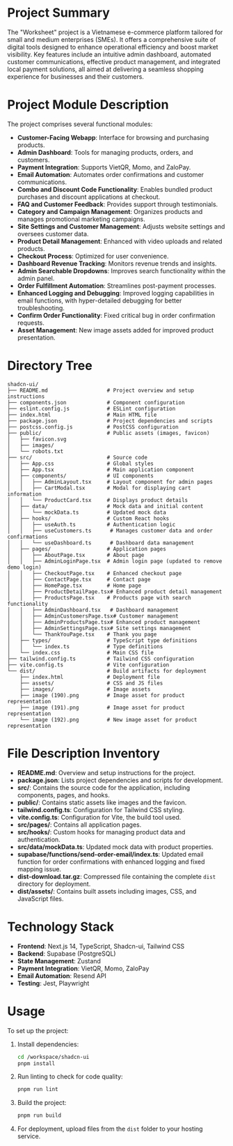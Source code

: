 # Project Summary
The "Worksheet" project is a Vietnamese e-commerce platform tailored for small and medium enterprises (SMEs). It offers a comprehensive suite of digital tools designed to enhance operational efficiency and boost market visibility. Key features include an intuitive admin dashboard, automated customer communications, effective product management, and integrated local payment solutions, all aimed at delivering a seamless shopping experience for businesses and their customers.

# Project Module Description
The project comprises several functional modules:
- **Customer-Facing Webapp**: Interface for browsing and purchasing products.
- **Admin Dashboard**: Tools for managing products, orders, and customers.
- **Payment Integration**: Supports VietQR, Momo, and ZaloPay.
- **Email Automation**: Automates order confirmations and customer communications.
- **Combo and Discount Code Functionality**: Enables bundled product purchases and discount applications at checkout.
- **FAQ and Customer Feedback**: Provides support through testimonials.
- **Category and Campaign Management**: Organizes products and manages promotional marketing campaigns.
- **Site Settings and Customer Management**: Adjusts website settings and oversees customer data.
- **Product Detail Management**: Enhanced with video uploads and related products.
- **Checkout Process**: Optimized for user convenience.
- **Dashboard Revenue Tracking**: Monitors revenue trends and insights.
- **Admin Searchable Dropdowns**: Improves search functionality within the admin panel.
- **Order Fulfillment Automation**: Streamlines post-payment processes.
- **Enhanced Logging and Debugging**: Improved logging capabilities in email functions, with hyper-detailed debugging for better troubleshooting.
- **Confirm Order Functionality**: Fixed critical bug in order confirmation requests.
- **Asset Management**: New image assets added for improved product presentation.

# Directory Tree
```
shadcn-ui/
├── README.md                   # Project overview and setup instructions
├── components.json             # Component configuration
├── eslint.config.js            # ESLint configuration
├── index.html                  # Main HTML file
├── package.json                # Project dependencies and scripts
├── postcss.config.js           # PostCSS configuration
├── public/                     # Public assets (images, favicon)
│   ├── favicon.svg
│   ├── images/
│   └── robots.txt
├── src/                        # Source code
│   ├── App.css                 # Global styles
│   ├── App.tsx                 # Main application component
│   ├── components/             # UI components
│   │   ├── AdminLayout.tsx     # Layout component for admin pages
│   │   ├── CartModal.tsx       # Modal for displaying cart information
│   │   └── ProductCard.tsx     # Displays product details
│   ├── data/                   # Mock data and initial content
│   │   └── mockData.ts         # Updated mock data
│   ├── hooks/                  # Custom React hooks
│   │   ├── useAuth.ts          # Authentication logic
│   │   ├── useCustomers.ts      # Manages customer data and order confirmations
│   │   └── useDashboard.ts      # Dashboard data management
│   ├── pages/                  # Application pages
│   │   ├── AboutPage.tsx       # About page
│   │   ├── AdminLoginPage.tsx  # Admin login page (updated to remove demo login)
│   │   ├── CheckoutPage.tsx    # Enhanced checkout page
│   │   ├── ContactPage.tsx     # Contact page
│   │   ├── HomePage.tsx        # Home page
│   │   ├── ProductDetailPage.tsx# Enhanced product detail management
│   │   ├── ProductsPage.tsx    # Products page with search functionality
│   │   ├── AdminDashboard.tsx   # Dashboard management
│   │   ├── AdminCustomersPage.tsx# Customer management
│   │   ├── AdminProductsPage.tsx# Enhanced product management
│   │   ├── AdminSettingsPage.tsx# Site settings management
│   │   └── ThankYouPage.tsx    # Thank you page
│   ├── types/                  # TypeScript type definitions
│   │   └── index.ts            # Type definitions
│   └── index.css               # Main CSS file
├── tailwind.config.ts          # Tailwind CSS configuration
├── vite.config.ts              # Vite configuration
└── dist/                       # Build artifacts for deployment
    ├── index.html              # Deployment file
    ├── assets/                 # CSS and JS files
    ├── images/                 # Image assets
    ├── image (190).png         # Image asset for product representation
    ├── image (191).png         # Image asset for product representation
    └── image (192).png         # New image asset for product representation
```

# File Description Inventory
- **README.md**: Overview and setup instructions for the project.
- **package.json**: Lists project dependencies and scripts for development.
- **src/**: Contains the source code for the application, including components, pages, and hooks.
- **public/**: Contains static assets like images and the favicon.
- **tailwind.config.ts**: Configuration for Tailwind CSS styling.
- **vite.config.ts**: Configuration for Vite, the build tool used.
- **src/pages/**: Contains all application pages.
- **src/hooks/**: Custom hooks for managing product data and authentication.
- **src/data/mockData.ts**: Updated mock data with product properties.
- **supabase/functions/send-order-email/index.ts**: Updated email function for order confirmations with enhanced logging and fixed mapping issue.
- **dist-download.tar.gz**: Compressed file containing the complete `dist` directory for deployment.
- **dist/assets/**: Contains built assets including images, CSS, and JavaScript files.

# Technology Stack
- **Frontend**: Next.js 14, TypeScript, Shadcn-ui, Tailwind CSS
- **Backend**: Supabase (PostgreSQL)
- **State Management**: Zustand
- **Payment Integration**: VietQR, Momo, ZaloPay
- **Email Automation**: Resend API
- **Testing**: Jest, Playwright

# Usage
To set up the project:
1. Install dependencies:
   ```bash
   cd /workspace/shadcn-ui
   pnpm install
   ```
2. Run linting to check for code quality:
   ```bash
   pnpm run lint
   ```
3. Build the project:
   ```bash
   pnpm run build
   ```
4. For deployment, upload files from the `dist` folder to your hosting service.
